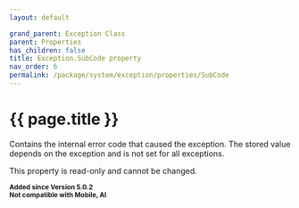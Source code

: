 ```yaml
---
layout: default

grand_parent: Exception Class
parent: Properties
has_children: false
title: Exception.SubCode property
nav_order: 6
permalink: /package/system/exception/properties/SubCode
---
```

# {{ page.title }}

Contains the internal error code that caused the exception.
The stored value depends on the exception and is not set for all exceptions.

This property is read-only and cannot be changed.

**<small>Added since Version 5.0.2</small>**<br>
**<small>Not compatible with Mobile, AI</small>**